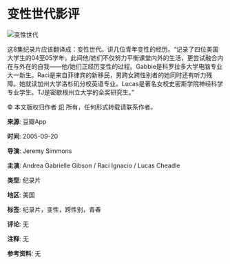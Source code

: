 # 变性世代影评

![变性世代](https://img3.doubanio.com/icon/u152109221-2.jpg)

这8集纪录片应该翻译成：变性世代。讲几位青年变性的经历。“记录了四位美国大学生的04至05学年，此间他/她们不仅努力平衡课堂内外的生活，更尝试融合内在与外在的自我——他/她们正经历变性的过程。Gabbie是科罗拉多大学电脑专业大一新生。Raci是来自菲律宾的新移民，男跨女跨性别者的她同时还有听力残障。她就读加州大学洛杉矶分校英语专业。Lucas是著名女校史密斯学院神经科学专业学生。TJ是密歇根州立大学的全奖研究生。”

© 本文版权归作者 [炽](https://www.douban.com/people/152109221/) 所有，任何形式转载请联系作者。

**来源**: 豆瓣App

**时间**: 2005-09-20

**导演**: Jeremy Simmons

**主演**: Andrea Gabrielle Gibson / Raci Ignacio / Lucas Cheadle

**类型**: 纪录片 

**地区**: 美国 

**标签**: 纪录片，变性，跨性别，青春

**评论**: 无

**注释**: 无

**参考资料**: 无